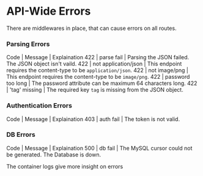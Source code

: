# API-Wide Errors

There are middlewares in place, that can cause errors on all routes.

### Parsing Errors
Code | Message | Explaination
422 | parse fail | Parsing the JSON failed. The JSON object isn't vaild.
422 | not application/json  | This endpoint requires the content-type to be `application/json`.
422 | not image/png  | This endpoint requires the content-type to be `image/png`.
422 | password too long  | The password attribute can be maximum 64 characters long.
422 | 'tag' missing | The required key `tag` is missing from the JSON object.

### Authentication Errors
Code | Message | Explaination
403 | auth fail | The token is not valid.

### DB Errors
Code | Message | Explaination
500 | db fail | The MySQL cursor could not be generated. The Database is down.

<aside class="success">
The container logs give more insight on errors
</aside>
